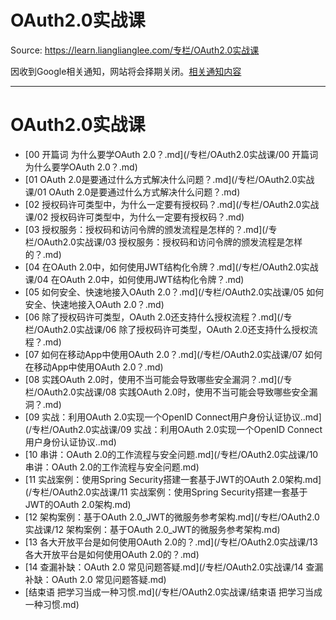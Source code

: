 # OAuth2.0实战课 

Source: https://learn.lianglianglee.com/专栏/OAuth2.0实战课

因收到Google相关通知，网站将会择期关闭。[相关通知内容](https://lumendatabase.org/notices/44265620)

---

# OAuth2.0实战课

* [00 开篇词 为什么要学OAuth 2.0？.md](/专栏/OAuth2.0实战课/00 开篇词 为什么要学OAuth 2.0？.md)
* [01 OAuth 2.0是要通过什么方式解决什么问题？.md](/专栏/OAuth2.0实战课/01 OAuth 2.0是要通过什么方式解决什么问题？.md)
* [02 授权码许可类型中，为什么一定要有授权码？.md](/专栏/OAuth2.0实战课/02 授权码许可类型中，为什么一定要有授权码？.md)
* [03 授权服务：授权码和访问令牌的颁发流程是怎样的？.md](/专栏/OAuth2.0实战课/03 授权服务：授权码和访问令牌的颁发流程是怎样的？.md)
* [04 在OAuth 2.0中，如何使用JWT结构化令牌？.md](/专栏/OAuth2.0实战课/04 在OAuth 2.0中，如何使用JWT结构化令牌？.md)
* [05 如何安全、快速地接入OAuth 2.0？.md](/专栏/OAuth2.0实战课/05 如何安全、快速地接入OAuth 2.0？.md)
* [06 除了授权码许可类型，OAuth 2.0还支持什么授权流程？.md](/专栏/OAuth2.0实战课/06 除了授权码许可类型，OAuth 2.0还支持什么授权流程？.md)
* [07 如何在移动App中使用OAuth 2.0？.md](/专栏/OAuth2.0实战课/07 如何在移动App中使用OAuth 2.0？.md)
* [08 实践OAuth 2.0时，使用不当可能会导致哪些安全漏洞？.md](/专栏/OAuth2.0实战课/08 实践OAuth 2.0时，使用不当可能会导致哪些安全漏洞？.md)
* [09 实战：利用OAuth 2.0实现一个OpenID Connect用户身份认证协议..md](/专栏/OAuth2.0实战课/09 实战：利用OAuth 2.0实现一个OpenID Connect用户身份认证协议..md)
* [10 串讲：OAuth 2.0的工作流程与安全问题.md](/专栏/OAuth2.0实战课/10 串讲：OAuth 2.0的工作流程与安全问题.md)
* [11 实战案例：使用Spring Security搭建一套基于JWT的OAuth 2.0架构.md](/专栏/OAuth2.0实战课/11 实战案例：使用Spring Security搭建一套基于JWT的OAuth 2.0架构.md)
* [12 架构案例：基于OAuth 2.0\_JWT的微服务参考架构.md](/专栏/OAuth2.0实战课/12 架构案例：基于OAuth 2.0_JWT的微服务参考架构.md)
* [13 各大开放平台是如何使用OAuth 2.0的？.md](/专栏/OAuth2.0实战课/13 各大开放平台是如何使用OAuth 2.0的？.md)
* [14 查漏补缺：OAuth 2.0 常见问题答疑.md](/专栏/OAuth2.0实战课/14 查漏补缺：OAuth 2.0 常见问题答疑.md)
* [结束语 把学习当成一种习惯.md](/专栏/OAuth2.0实战课/结束语 把学习当成一种习惯.md)